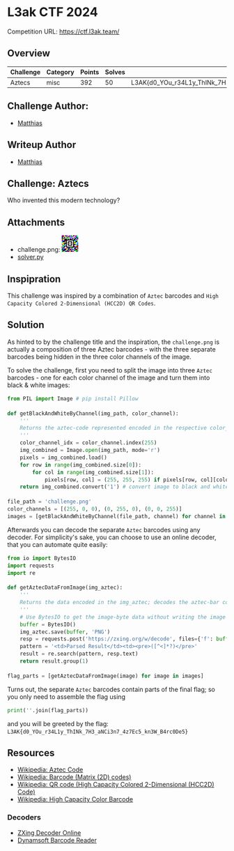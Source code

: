 # L3ak CTF 2024
Competition URL: https://ctf.l3ak.team/
## Overview

| Challenge | Category | Points | Solves | Flag                                        |
| --------- | -------- | ------ | ------ | ------------------------------------------- |
| Aztecs    | misc     |  392   |   50   | L3AK{d0_YOu_r34L1y_ThINk_7H3_aNCi3n7_4z7Ec5_kn3W_B4rc0De5} |

## Challenge Author:
- [Matthias](https://github.com/0x-Matthias/)

## Writeup Author
- [Matthias](https://github.com/0x-Matthias/)

## Challenge: Aztecs
Who invented this modern technology?

## Attachments
- challenge.png: ![challenge.png](../dist/challenge.png)
- [solver.py](./solver.py)

## Inspipration

This challenge was inspired by a combination of `Aztec` barcodes and `High Capacity Colored 2-Dimensional (HCC2D) QR Codes`.

## Solution

As hinted to by the challenge title and the inspiration, the `challenge.png` is actually a composition of three Aztec barcodes - with the three separate barcodes being hidden in the three color channels of the image.

To solve the challenge, first you need to split the image into three `Aztec` barcodes - one for each color channel of the image and turn them into black & white images:
```python
from PIL import Image # pip install Pillow

def getBlackAndWhiteByChannel(img_path, color_channel):
	'''
	Returns the aztec-code represented encoded in the respective color_channel.
	'''
	color_channel_idx = color_channel.index(255)
	img_combined = Image.open(img_path, mode='r')
	pixels = img_combined.load()
	for row in range(img_combined.size[0]):
		for col in range(img_combined.size[1]):
			pixels[row, col] = (255, 255, 255) if pixels[row, col][color_channel_idx] != 0 else (0, 0, 0)
	return img_combined.convert('1') # convert image to black and white

file_path = 'challenge.png'
color_channels = [(255, 0, 0), (0, 255, 0), (0, 0, 255)]
images = [getBlackAndWhiteByChannel(file_path, channel) for channel in color_channels]
```

Afterwards you can decode the separate `Aztec` barcodes using any decoder. For simplicity's sake, you can choose to use an online decoder, that you can automate quite easily:
```python
from io import BytesIO
import requests
import re

def getAztecDataFromImage(img_aztec):
	'''
	Returns the data encoded in the img_aztec; decodes the aztec-bar code using the website 'https://zxing.org/w/decode'.
	'''
	# Use BytesIO to get the image-byte data without writing the image to disk.
	buffer = BytesIO()
	img_aztec.save(buffer, 'PNG')
	resp = requests.post('https://zxing.org/w/decode', files={'f': buffer.getvalue()})
	pattern = '<td>Parsed Result</td><td><pre>([^<]*?)</pre>'
	result = re.search(pattern, resp.text)
	return result.group(1)

flag_parts = [getAztecDataFromImage(image) for image in images]
```

Turns out, the separate `Aztec` barcodes contain parts of the final flag; so you only need to assemble the flag using
```python
print(''.join(flag_parts))
```

and you will be greeted by the flag: `L3AK{d0_YOu_r34L1y_ThINk_7H3_aNCi3n7_4z7Ec5_kn3W_B4rc0De5}`


## Resources
- [Wikipedia: Aztec Code](https://en.wikipedia.org/wiki/Aztec_Code)
- [Wikipedia: Barcode (Matrix (2D) codes)](https://en.wikipedia.org/wiki/Barcode#Matrix_(2D)_codes)
- [Wikipedia: QR code (High Capacity Colored 2-Dimensional (HCC2D) Code)](https://en.wikipedia.org/wiki/QR_code#HCC2D)
- [Wikipedia: High Capacity Color Barcode](https://en.wikipedia.org/wiki/High_Capacity_Color_Barcode)

### Decoders
- [ZXing Decoder Online](https://zxing.org/w/decode.jspx)
- [Dynamsoft Barcode Reader](https://www.dynamsoft.com/barcode-reader/barcode-types/aztec-code/)